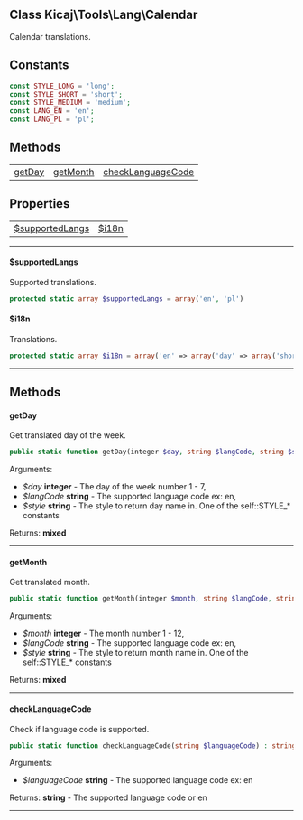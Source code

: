 ## Class Kicaj\Tools\Lang\Calendar
Calendar translations.

## Constants

```php
const STYLE_LONG = 'long';
const STYLE_SHORT = 'short';
const STYLE_MEDIUM = 'medium';
const LANG_EN = 'en';
const LANG_PL = 'pl';
```

## Methods

|                                          |                                          |                                          |
| ---------------------------------------- | ---------------------------------------- | ---------------------------------------- |
|            [getDay](#getday)             |          [getMonth](#getmonth)           | [checkLanguageCode](#checklanguagecode)  |

## Properties

|                                      |                                      |
| ------------------------------------ | ------------------------------------ |
|  [$supportedLangs](#supportedlangs)  |            [$i18n](#i18n)            |

-------

#### $supportedLangs
Supported translations.

```php
protected static array $supportedLangs = array('en', 'pl')
```

#### $i18n
Translations.

```php
protected static array $i18n = array('en' => array('day' => array('short' => array('Su', 'Mo', 'Tu', 'We', 'Th', 'Fr', 'Sa'), 'medium' => array('Sun', 'Mon', 'Tue', 'Wed', 'Thu', 'Fri', 'Sat'), 'long' => array('Sunday', 'Monday', 'Tuesday', 'Wednesday', 'Thursday', 'Friday', 'Saturday')), 'month' => array('short' => array(null, 'Jan', 'Feb', 'Mar', 'Apr', 'May', 'Jun', 'Jul', 'Aug', 'Sep', 'Oct', 'Nov', 'Dec'), 'long' => array(null, 'January', 'February', 'March', 'April', 'May', 'June', 'July', 'August', 'September', 'October', 'November', 'December'))), 'pl' => array('day' => array('short' => array('Nd', 'Pn', 'Wt', 'Śr', 'Cz', 'Pt', 'So'), 'medium' => array('Nie', 'Pon', 'Wto', 'Śro', 'Czw', 'Pią', 'Sob'), 'long' => array('Niedziela', 'Poniedziałek', 'Wtorek', 'Środa', 'Czwartek', 'Piątek', 'Sobota')), 'month' => array('short' => array(null, 'Sty', 'Lut', 'Mar', 'Kwi', 'Maj', 'Cze', 'Lip', 'Sie', 'Wrz', 'Paź', 'Lis', 'Gru'), 'long' => array(null, 'Styczeń', 'Luty', 'Marzec', 'Kwiecień', 'Maj', 'Czerwiec', 'Lipiec', 'Sierpień', 'Wrzesień', 'Październik', 'Listopad', 'Grudzień'))))
```

-------
## Methods
#### getDay
Get translated day of the week.
```php
public static function getDay(integer $day, string $langCode, string $style) : mixed
```
Arguments:
- _$day_ **integer** - The day of the week number 1 - 7, 
- _$langCode_ **string** - The supported language code ex: en, 
- _$style_ **string** - The style to return day name in. One of the self::STYLE_* constants

Returns: **mixed**

-------
#### getMonth
Get translated month.
```php
public static function getMonth(integer $month, string $langCode, string $style) : mixed
```
Arguments:
- _$month_ **integer** - The month number 1 - 12, 
- _$langCode_ **string** - The supported language code ex: en, 
- _$style_ **string** - The style to return month name in. One of the self::STYLE_* constants

Returns: **mixed**

-------
#### checkLanguageCode
Check if language code is supported.
```php
public static function checkLanguageCode(string $languageCode) : string
```
Arguments:
- _$languageCode_ **string** - The supported language code ex: en

Returns: **string** - The supported language code or en

-------

